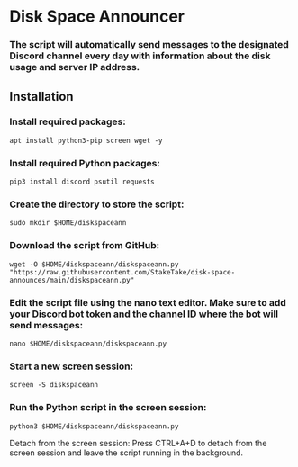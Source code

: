 # Disk Space Announcer
### The script will automatically send messages to the designated Discord channel every day with information about the disk usage and server IP address.

## Installation
### Install required packages:
```
apt install python3-pip screen wget -y
```
### Install required Python packages:
```
pip3 install discord psutil requests
```
### Create the directory to store the script:
```
sudo mkdir $HOME/diskspaceann
```
### Download the script from GitHub:
```
wget -O $HOME/diskspaceann/diskspaceann.py "https://raw.githubusercontent.com/StakeTake/disk-space-announces/main/diskspaceann.py"
```
### Edit the script file using the nano text editor. Make sure to add your Discord bot token and the channel ID where the bot will send messages:
```
nano $HOME/diskspaceann/diskspaceann.py
```
### Start a new screen session:
```
screen -S diskspaceann
```
### Run the Python script in the screen session:
```
python3 $HOME/diskspaceann/diskspaceann.py
```
Detach from the screen session:
Press CTRL+A+D to detach from the screen session and leave the script running in the background.
